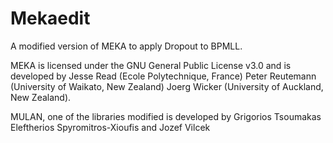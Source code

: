 # Mekaedit
A modified version of MEKA to apply Dropout to BPMLL.

MEKA is licensed under the GNU General Public License v3.0 and is developed by Jesse Read (Ecole Polytechnique, France) Peter Reutemann (University of Waikato, New Zealand) Joerg Wicker (University of Auckland, New Zealand).

MULAN, one of the libraries modified is developed by Grigorios Tsoumakas Eleftherios Spyromitros-Xioufis and Jozef Vilcek 
